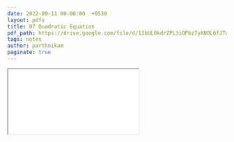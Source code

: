 ```yaml
---
date: 2022-09-11 00:00:00  +0530
layout: pdfs
title: 07 Quadratic Equation
pdf_path: https://drive.google.com/file/d/13bUL0kdrZPL3iOPbz7yXNOL6fJTwi-Hf/preview?usp=sharing
tags: notes
author: parthnikam
paginate: true
---
```


<iframe class="embed-pdf" src="{{ page.pdf_path }}#toolbar=0" seamless="seamless" scrolling="no" style="overflow:hidden"></iframe>
